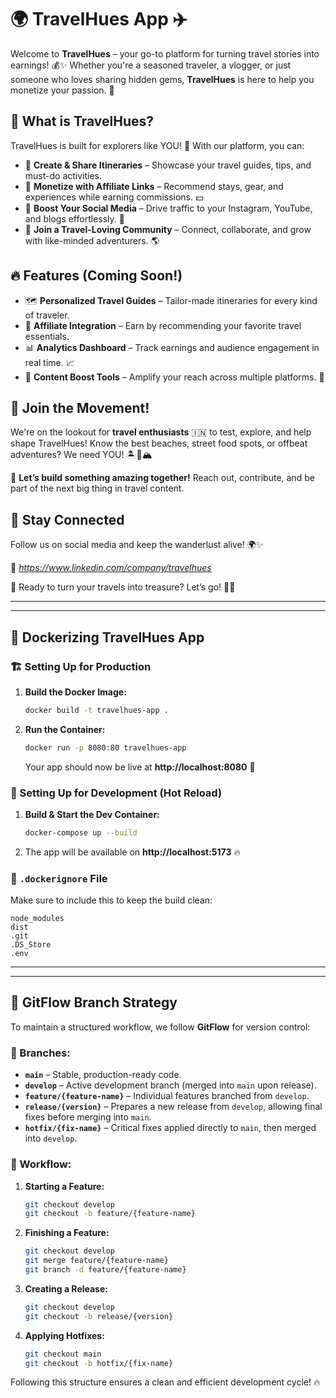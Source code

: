 # 🌍 TravelHues App ✈️

Welcome to **TravelHues** – your go-to platform for turning travel stories into earnings! 💰✨ Whether you're a seasoned traveler, a vlogger, or just someone who loves sharing hidden gems, **TravelHues** is here to help you monetize your passion. 🚀

## 🎒 What is TravelHues?

TravelHues is built for explorers like YOU! 🌟 With our platform, you can:
- 📍 **Create & Share Itineraries** – Showcase your travel guides, tips, and must-do activities.
- 🏨 **Monetize with Affiliate Links** – Recommend stays, gear, and experiences while earning commissions. 💵
- 📲 **Boost Your Social Media** – Drive traffic to your Instagram, YouTube, and blogs effortlessly. 📢
- 🤝 **Join a Travel-Loving Community** – Connect, collaborate, and grow with like-minded adventurers. 🌎

## 🔥 Features (Coming Soon!)
- 🗺 **Personalized Travel Guides** – Tailor-made itineraries for every kind of traveler.
- 🛒 **Affiliate Integration** – Earn by recommending your favorite travel essentials.
- 📊 **Analytics Dashboard** – Track earnings and audience engagement in real time. 📈
- 🎥 **Content Boost Tools** – Amplify your reach across multiple platforms. 📡

## 🌟 Join the Movement!
We're on the lookout for **travel enthusiasts** 🇮🇳 to test, explore, and help shape TravelHues! Know the best beaches, street food spots, or offbeat adventures? We need YOU! 🏝🍛🏔

💌 **Let’s build something amazing together!** Reach out, contribute, and be part of the next big thing in travel content. 

## 📡 Stay Connected
Follow us on social media and keep the wanderlust alive! 🌍✨ 

🔗 *https://www.linkedin.com/company/travelhues*

🚀 Ready to turn your travels into treasure? Let’s go! 🧳✨

--------------------------------------------------------

--------------------------------------------------------

## 🚀 Dockerizing TravelHues App

### 🏗️ Setting Up for Production

1. **Build the Docker Image:**  
   ```sh
   docker build -t travelhues-app .
   ```

2. **Run the Container:**  
   ```sh
   docker run -p 8080:80 travelhues-app
   ```
   Your app should now be live at **http://localhost:8080** 🎉

### 🔧 Setting Up for Development (Hot Reload)

1. **Build & Start the Dev Container:**  
   ```sh
   docker-compose up --build
   ```

2. The app will be available on **http://localhost:5173** 🔥

### 📂 `.dockerignore` File
Make sure to include this to keep the build clean:
```
node_modules
dist
.git
.DS_Store
.env
```

----------------------------------------------------------------

----------------------------------------------------------------


## 🌿 GitFlow Branch Strategy
To maintain a structured workflow, we follow **GitFlow** for version control:

### 📌 Branches:
- **`main`** – Stable, production-ready code.
- **`develop`** – Active development branch (merged into `main` upon release).
- **`feature/{feature-name}`** – Individual features branched from `develop`.
- **`release/{version}`** – Prepares a new release from `develop`, allowing final fixes before merging into `main`.
- **`hotfix/{fix-name}`** – Critical fixes applied directly to `main`, then merged into `develop`.

### 🚀 Workflow:
1. **Starting a Feature:**
   ```sh
   git checkout develop
   git checkout -b feature/{feature-name}
   ```
2. **Finishing a Feature:**
   ```sh
   git checkout develop
   git merge feature/{feature-name}
   git branch -d feature/{feature-name}
   ```
3. **Creating a Release:**
   ```sh
   git checkout develop
   git checkout -b release/{version}
   ```
4. **Applying Hotfixes:**
   ```sh
   git checkout main
   git checkout -b hotfix/{fix-name}
   ```

Following this structure ensures a clean and efficient development cycle! 🔥

